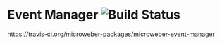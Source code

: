 # Event Manager ![Build Status](https://api.travis-ci.org/microweber-packages/microweber-event-manager.svg?branch=master)
https://travis-ci.org/microweber-packages/microweber-event-manager
